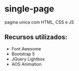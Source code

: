 # single-page
 pagina unica com HTML, CSS e JS

## Recursos utilizados:
- Font Awesome
- Bootstrap 5
- JQuery Lightbox
- AOS Animation

